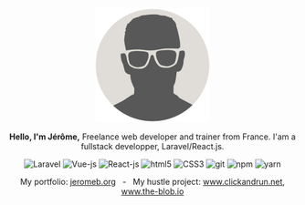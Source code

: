 <p align="center">
  <img src="https://github.com/jeromeborg/jeromeborg/blob/main/img/profile.png" alt="Jerome BORG" height="200"/>
</p>
<p align="center">
  <strong>Hello, I'm Jérôme,</strong> Freelance web developer and trainer from France. I'am a fullstack developper, Laravel/React.js.
</p>

<p align="center">
  
  <img alt="Laravel" src="https://img.shields.io/badge/-Laravel-4fc08d?style=flat-square&logo=laravel&logoColor=white" />  
  <img alt="Vue-js" src="https://img.shields.io/badge/-Vue--js-4FC08D?style=flat-square&logo=vue.js&logoColor=white" />  
  <img alt="React-js" src="https://img.shields.io/badge/-React--js-45b8d8?style=flat-square&logo=react&logoColor=white" />  
  <img alt="html5" src="https://img.shields.io/badge/-HTML5-E34F26?style=flat-square&logo=html5&logoColor=white" />
  <img alt="CSS3" src="https://img.shields.io/badge/-CSS3-430098?style=flat-square&logo=css3&logoColor=white" />
  <img alt="git" src="https://img.shields.io/badge/-Git-13aa52?style=flat-square&logo=git&logoColor=white" />
  <img alt="npm" src="https://img.shields.io/badge/-NPM-CB3837?style=flat-square&logo=npm&logoColor=white" />
  <img alt="yarn" src="https://img.shields.io/badge/-YARN-43853d?style=flat-square&logo=yarn&logoColor=white" />

</p>
<p align="center">My portfolio: <a href="https://jeromeb.org" title="jeromeb.org">jeromeb.org</a> &nbsp; - &nbsp; My hustle project: <a href="https://www.clickandrun.net" title="www.clickandrun.net" target="_blank">www.clickandrun.net</a>, <a href="https://www.the-blob.io" title="www.the-blob.io" target="_blank">www.the-blob.io</a></p>

